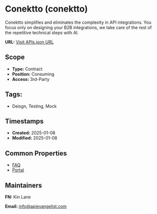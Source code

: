 # Conektto (conektto)
Conektto simplifies and eliminates the complexity in API integrations. You focus only on designing your B2B integrations, we take care of the rest of the repetitive technical steps with AI.

**URL:** [Visit APIs.json URL](https://raw.githubusercontent.com/api-evangelist/conektto/refs/heads/main/apis.yml)

## Scope

- **Type:** Contract 
- **Position:** Consuming 
- **Access:** 3rd-Party 

## Tags:

 - Deisgn, Testing, Mock

## Timestamps

- **Created:** 2025-01-08 
- **Modified:** 2025-01-08 

## Common Properties

- [FAQ](https://www.conektto.io/faqs)
- [Portal](https://www.conektto.io/)

## Maintainers

**FN:** Kin Lane

**Email:** info@apievangelist.com

